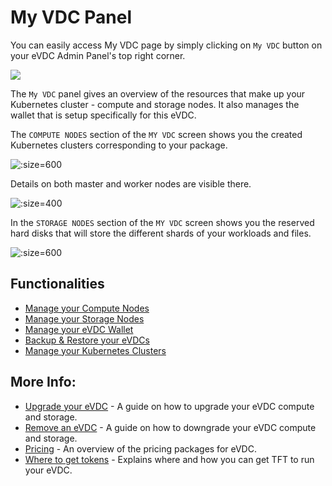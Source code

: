 # My VDC Panel

You can easily access My VDC page by simply clicking on `My VDC` button on your eVDC Admin Panel's top right corner.

![](img/evdc_myvdc.jpg)

The `My VDC` panel gives an overview of the resources that make up your Kubernetes cluster - compute and storage nodes. It also manages the wallet that is setup specifically for this eVDC.

The `COMPUTE NODES` section of the `MY VDC` screen shows you the created Kubernetes clusters corresponding to your package.

![](img/24_vdc_portal_compute.jpg ':size=600')

Details on both master and worker nodes are visible there.

![](img/25_vdc_portal_compute_detail_master.jpg ':size=400')

In the `STORAGE NODES` section of the `MY VDC` screen shows you the reserved hard disks that will store the different shards of your workloads and files. 

![](img/26_vdc_portal_storage_nodes.jpg ':size=600')

## Functionalities

- [Manage your Compute Nodes](evdc_compute)
- [Manage your Storage Nodes](evdc_storage)
- [Manage your eVDC Wallet](evdc_wallet)
- [Backup & Restore your eVDCs](evdc_backup_restore)
- [Manage your Kubernetes Clusters](evdc_k8s)


## More Info:

  - [Upgrade your eVDC](evdc_upgrade) - A guide on  how to upgrade your eVDC compute and storage.
  - [Remove an eVDC](evdc_remove) - A guide on how to downgrade your eVDC compute and storage.
  - [Pricing](evdc_pricing) - An overview of the pricing packages for eVDC.
  - [Where to get tokens](how_to_buy) - Explains where and how you can get TFT to run your eVDC.
